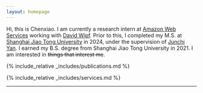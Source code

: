 ```yaml
---
layout: homepage
---
```


<!-- ## Biography -->

Hi, this is Chenxiao. I am currently a research intern at [Amazon Web Services](https://www.amazonaws.cn/en/ailab/) working with [David Wipf](http://www.davidwipf.com/). Prior to this, I completed my M.S. at [Shanghai Jiao Tong University](https://en.sjtu.edu.cn) in 2024, under the supervision of [Junchi Yan](https://thinklab.sjtu.edu.cn). I earned my B.S. degree from Shanghai Jiao Tong University in 2021. I am interested in ~~things that interest me~~.


<!-- I am generally interested in developing methodological principles and theoretical understandings of machine learning. I did so by drawing inspirations from optimization, statistics, geometry and topology. I am concerned with applications including data mining, computational biology, and large language models. -->

<!-- I am broadly interested in machine learning and artificial intelligence. My current research spans entire theory-to-application spectrum, from answering fundamental questions regarding the **theoretical interpretability** of deep learning and foundation models from optimization perspectives, to **principled algorithms** for handling distribution shifts and adapting to new tasks by drawing inspirations from causality and physics, to **real-world applications** including bioinformatives and large-scale systems for both scientific advances and social goodness.  -->

<!-- My research spans the theory-to-application spectrum, from answering fundamental questions regarding the theoretical interpretability of deep learning from the optimization perspective, to principled algorithms for handling distribution shifts and adapting to new tasks by drawing inspirations from geometry, physics and statistics, to applications including AI for biology, data mining, and language models.  -->

{% include_relative _includes/publications.md %}

{% include_relative _includes/services.md %}

---

